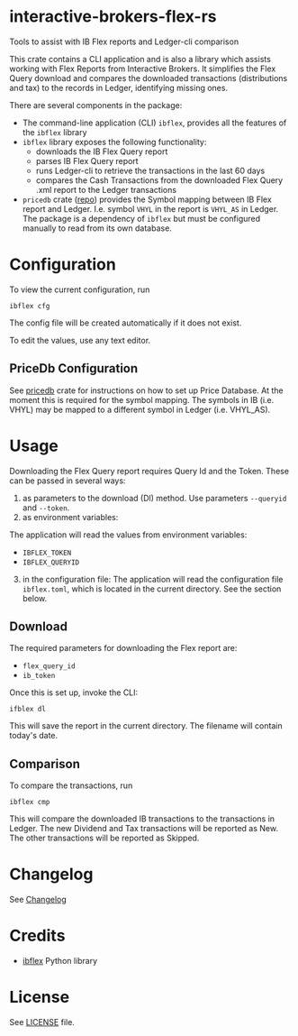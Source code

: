 # interactive-brokers-flex-rs
Tools to assist with IB Flex reports and Ledger-cli comparison

This crate contains a CLI application and is also a library which assists working with Flex Reports from Interactive Brokers. It simplifies the Flex Query download and compares the downloaded transactions (distributions and tax) to the records in Ledger, identifying missing ones.

There are several components in the package:

- The command-line application (CLI) `ibflex`, provides all the features of the `ibflex` library
- `ibflex` library exposes the following functionality:
  - downloads the IB Flex Query report
  - parses IB Flex Query report
  - runs Ledger-cli to retrieve the transactions in the last 60 days
  - compares the Cash Transactions from the downloaded Flex Query .xml report to the Ledger transactions
- `pricedb` crate ([repo](https://github.com/alensiljak/pricedb-rust)) provides the Symbol mapping between IB Flex report and Ledger. I.e. symbol `VHYL` in the report is `VHYL_AS` in Ledger. The package is a dependency of `ibflex` but must be configured manually to read from its own database.

# Configuration

To view the current configuration, run

```
ibflex cfg
```

The config file will be created automatically if it does not exist.

To edit the values, use any text editor.

## PriceDb Configuration

See [pricedb](crates.io/crates/pricedb) crate for instructions on how to set up Price Database.
At the moment this is required for the symbol mapping. The symbols in IB (i.e. VHYL) may be mapped to a different symbol in Ledger (i.e. VHYL_AS).

# Usage

Downloading the Flex Query report requires Query Id and the Token. These can be passed in several ways:

1) as parameters to the download (Dl) method. Use parameters `--queryid` and `--token`.
2) as environment variables:

  The application will read the values from environment variables:

  - `IBFLEX_TOKEN`
  - `IBFLEX_QUERYID`

3) in the configuration file: The application will read the configuration file `ibflex.toml`, which is located in the current directory. See the section below.

## Download

The required parameters for downloading the Flex report are:

- `flex_query_id`
- `ib_token`

Once this is set up, invoke the CLI:

```
ifblex dl
```

This will save the report in the current directory. The filename will contain today's date.

## Comparison

To compare the transactions, run

```
ibflex cmp
```

This will compare the downloaded IB transactions to the transactions in Ledger. The new Dividend and Tax transactions will be reported as New. The other transactions will be reported as Skipped.

# Changelog

See [Changelog](CHANGELOG.md)

# Credits

- [ibflex](https://github.com/csingley/ibflex) Python library

# License

See [LICENSE](LICENSE) file.
